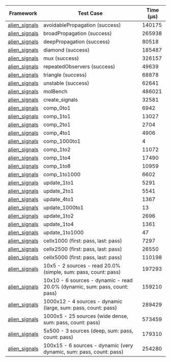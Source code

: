 | Framework | Test Case | Time (μs) |
| --- | --- | --- |
| [alien_signals](https://github.com/medz/alien-signals-dart) | avoidablePropagation (success) | 140175 |
| [alien_signals](https://github.com/medz/alien-signals-dart) | broadPropagation (success) | 265938 |
| [alien_signals](https://github.com/medz/alien-signals-dart) | deepPropagation (success) | 80518 |
| [alien_signals](https://github.com/medz/alien-signals-dart) | diamond (success) | 185487 |
| [alien_signals](https://github.com/medz/alien-signals-dart) | mux (success) | 326157 |
| [alien_signals](https://github.com/medz/alien-signals-dart) | repeatedObservers (success) | 49639 |
| [alien_signals](https://github.com/medz/alien-signals-dart) | triangle (success) | 68878 |
| [alien_signals](https://github.com/medz/alien-signals-dart) | unstable (success) | 62641 |
| [alien_signals](https://github.com/medz/alien-signals-dart) | molBench | 486021 |
| [alien_signals](https://github.com/medz/alien-signals-dart) | create_signals | 32581 |
| [alien_signals](https://github.com/medz/alien-signals-dart) | comp_0to1 | 6942 |
| [alien_signals](https://github.com/medz/alien-signals-dart) | comp_1to1 | 13027 |
| [alien_signals](https://github.com/medz/alien-signals-dart) | comp_2to1 | 2704 |
| [alien_signals](https://github.com/medz/alien-signals-dart) | comp_4to1 | 4906 |
| [alien_signals](https://github.com/medz/alien-signals-dart) | comp_1000to1 | 4 |
| [alien_signals](https://github.com/medz/alien-signals-dart) | comp_1to2 | 11072 |
| [alien_signals](https://github.com/medz/alien-signals-dart) | comp_1to4 | 17490 |
| [alien_signals](https://github.com/medz/alien-signals-dart) | comp_1to8 | 10959 |
| [alien_signals](https://github.com/medz/alien-signals-dart) | comp_1to1000 | 6602 |
| [alien_signals](https://github.com/medz/alien-signals-dart) | update_1to1 | 5291 |
| [alien_signals](https://github.com/medz/alien-signals-dart) | update_2to1 | 5541 |
| [alien_signals](https://github.com/medz/alien-signals-dart) | update_4to1 | 1367 |
| [alien_signals](https://github.com/medz/alien-signals-dart) | update_1000to1 | 13 |
| [alien_signals](https://github.com/medz/alien-signals-dart) | update_1to2 | 2696 |
| [alien_signals](https://github.com/medz/alien-signals-dart) | update_1to4 | 1361 |
| [alien_signals](https://github.com/medz/alien-signals-dart) | update_1to1000 | 47 |
| [alien_signals](https://github.com/medz/alien-signals-dart) | cellx1000 (first: pass, last: pass) | 7297 |
| [alien_signals](https://github.com/medz/alien-signals-dart) | cellx2500 (first: pass, last: pass) | 26550 |
| [alien_signals](https://github.com/medz/alien-signals-dart) | cellx5000 (first: pass, last: pass) | 110198 |
| [alien_signals](https://github.com/medz/alien-signals-dart) | 10x5 - 2 sources - read 20.0% (simple, sum: pass, count: pass) | 197293 |
| [alien_signals](https://github.com/medz/alien-signals-dart) | 10x10 - 6 sources - dynamic - read 20.0% (dynamic, sum: pass, count: pass) | 159210 |
| [alien_signals](https://github.com/medz/alien-signals-dart) | 1000x12 - 4 sources - dynamic (large, sum: pass, count: pass) | 289429 |
| [alien_signals](https://github.com/medz/alien-signals-dart) | 1000x5 - 25 sources (wide dense, sum: pass, count: pass) | 573459 |
| [alien_signals](https://github.com/medz/alien-signals-dart) | 5x500 - 3 sources (deep, sum: pass, count: pass) | 179310 |
| [alien_signals](https://github.com/medz/alien-signals-dart) | 100x15 - 6 sources - dynamic (very dynamic, sum: pass, count: pass) | 254280 |
